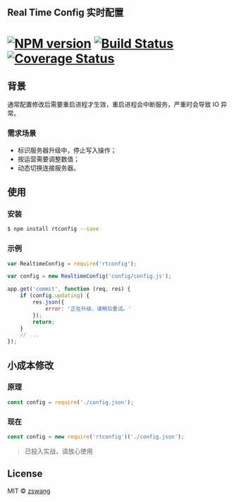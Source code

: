 Real Time Config 实时配置
-------

# [![NPM version][npm-image]][npm-url] [![Build Status][travis-image]][travis-url] [![Coverage Status][coverage-image]][coverage-url]

## 背景

通常配置修改后需要重启进程才生效，重启进程会中断服务，严重时会导致 IO 异常。

### 需求场景

* 标识服务器升级中，停止写入操作；
* 按运营需要调整数值；
* 动态切换连接服务器。

## 使用

### 安装

```bash
$ npm install rtconfig --save
```

### 示例

```js
var RealtimeConfig = require('rtconfig');

var config = new RealtimeConfig('config/config.js');

app.get('commit', function (req, res) {
	if (config.updating) {
		res.json({
			error: '正在升级，请稍后重试。'
		});
		return;
	}
	// ...
});
```

## 小成本修改

### 原理

```js
const config = require('./config.json');
```

### 现在

```js
const config = new require('rtconfig')('./config.json');
```

> 已投入实战，请放心使用

## License

MIT © [zswang](http://weibo.com/zswang)

[npm-url]: https://npmjs.org/package/rtconfig
[npm-image]: https://badge.fury.io/js/rtconfig.svg
[travis-url]: https://travis-ci.org/zswang/rtconfig
[travis-image]: https://travis-ci.org/zswang/rtconfig.svg?branch=master
[coverage-url]: https://coveralls.io/github/zswang/rtconfig?branch=master
[coverage-image]: https://coveralls.io/repos/zswang/rtconfig/badge.svg?branch=master&service=github
